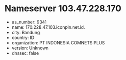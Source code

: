 # Nameserver 103.47.228.170

* as_number: 9341
* name: 170.228.47.103.iconpln.net.id.
* city: Bandung
* country: ID
* organization: PT INDONESIA COMNETS PLUS
* version: Unknown
* dnssec: false
